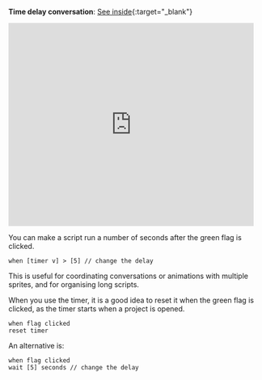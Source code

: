 **Time delay conversation**: [See inside](https://scratch.mit.edu/projects/499336065/editor){:target="_blank"}

<div class="scratch-preview">
  <iframe allowtransparency="true" width="485" height="402" src="https://scratch.mit.edu/projects/embed/499336065/?autostart=false" frameborder="0"></iframe>
</div>

You can make a script run a number of seconds after the green flag is clicked.

```blocks3
when [timer v] > [5] // change the delay
```

This is useful for coordinating conversations or animations with multiple sprites, and for organising long scripts.

When you use the timer, it is a good idea to reset it when the green flag is clicked, as the timer starts when a project is opened.

```blocks3
when flag clicked
reset timer
```

An alternative is:
```blocks3
when flag clicked
wait [5] seconds // change the delay
```
